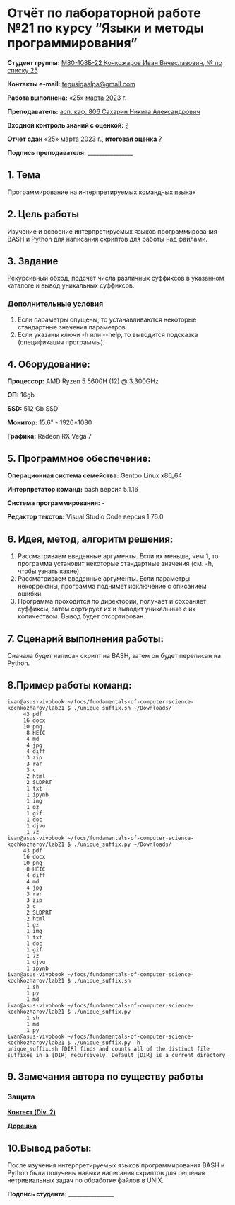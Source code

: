 # Отчёт по лабораторной работе №21 по курсу “Языки и методы программирования”

<b>Студент группы:</b> <ins>М80-108Б-22 Кочкожаров Иван Вячеславович, № по списку 25</ins> 

<b>Контакты e-mail:</b> <ins>tegusigaalpa@gmail.com</ins>

<b>Работа выполнена:</b> «25» <ins> марта </ins> <ins>2023</ins> г.

<b>Преподаватель:</b> <ins>асп. каф. 806 Сахарин Никита Александрович</ins>

<b>Входной контроль знаний с оценкой:</b> <ins> ? </ins>

<b>Отчет сдан</b> «25» <ins>марта</ins> <ins>2023</ins> г., <b>итоговая оценка</b> <ins> ? </ins>

<b>Подпись преподавателя:</b> ________________

## 1. Тема
Программирование на интерпретируемых командных языках

## 2. Цель работы
Изучение и освоение интерпретируемых языков программирования BASH и Python для написания скриптов для работы над файлами.

## 3. Задание 
Рекурсивный обход, подсчет числа различных суффиксов в указанном каталоге и вывод уникальных суффиксов.
### Дополнительные условия
1. Если параметры опущены, то устанавливаются некоторые стандартные значения параметров. 
2. Если указаны ключи -h или --help, то выводится подсказка (спецификация программы).

## 4. Оборудование:
<b>Процессор:</b> AMD Ryzen 5 5600H (12) @ 3.300GHz 

<b>ОП:</b> 16gb

<b>SSD:</b> 512 Gb SSD

<b>Монитор:</b> 15.6" - 1920*1080

<b>Графика:</b> Radeon RX Vega 7

## 5. Программное обеспечение:
<b>Операционная система семейства:</b> Gentoo Linux x86_64

<b>Интерпретатор команд:</b> bash версия 5.1.16

<b>Система программирования:</b> -

<b>Редактор текстов:</b> Visual Studio Code версия 1.76.0

## 6. Идея, метод, алгоритм решения:

1. Рассматриваем введенные аргументы. Если их меньше, чем 1, то программа установит некоторые стандартные значения (см. -h, чтобы узнать какие).
2. Рассматриваем введенные аргументы. Если параметры некорректны, программа поднимет исключение с описанием ошибки.
3. Программа проходится по директории, получает и сохраняет суффиксы, затем сортирует их и выводит уникальные с их количеством. Вывод будет отсортирован.


## 7. Сценарий выполнения работы:

Сначала будет написан скрипт на BASH, затем он будет переписан на Python.

## 8.Пример работы команд:

```
ivan@asus-vivobook ~/focs/fundamentals-of-computer-science-kochkozharov/lab21 $ ./unique_suffix.sh ~/Downloads/
     43 pdf
     16 docx
     10 png
      8 HEIC
      4 md
      4 jpg
      4 diff
      3 zip
      3 rar
      3 c
      2 html
      2 SLDPRT
      1 txt
      1 ipynb
      1 img
      1 gz
      1 gif
      1 doc
      1 djvu
      1 7z
ivan@asus-vivobook ~/focs/fundamentals-of-computer-science-kochkozharov/lab21 $ ./unique_suffix.py ~/Downloads/
     43 pdf
     16 docx
     10 png
      8 HEIC
      4 diff
      4 md
      4 jpg
      3 rar
      3 zip
      3 c
      2 SLDPRT
      2 html
      1 gz
      1 img
      1 txt
      1 doc
      1 gif
      1 7z
      1 djvu
      1 ipynb
ivan@asus-vivobook ~/focs/fundamentals-of-computer-science-kochkozharov/lab21 $ ./unique_suffix.sh
      1 sh
      1 py
      1 md
ivan@asus-vivobook ~/focs/fundamentals-of-computer-science-kochkozharov/lab21 $ ./unique_suffix.py
      1 sh
      1 md
      1 py
ivan@asus-vivobook ~/focs/fundamentals-of-computer-science-kochkozharov/lab21 $ ./unique_suffix.py -h
unique_suffix.sh [DIR] finds and counts all of the distinct file suffixes in a [DIR] recursively. Default [DIR] is a current directory.
```

## 9. Замечания автора по существу работы 

### Защита

<b>[Контест (Div. 2)](https://codeforces.com/contest/1806/submission/197929363)</b>

<b>[Дорешка](https://codeforces.com/contest/1806/submission/197976614)</b>

## 10.Вывод работы:

После изучения интерпретируемых языков программирования BASH и Python были получены навыки написания скриптов для решения нетривиальных задач по обработке файлов в UNIX.

<b>Подпись студента:</b> ________________